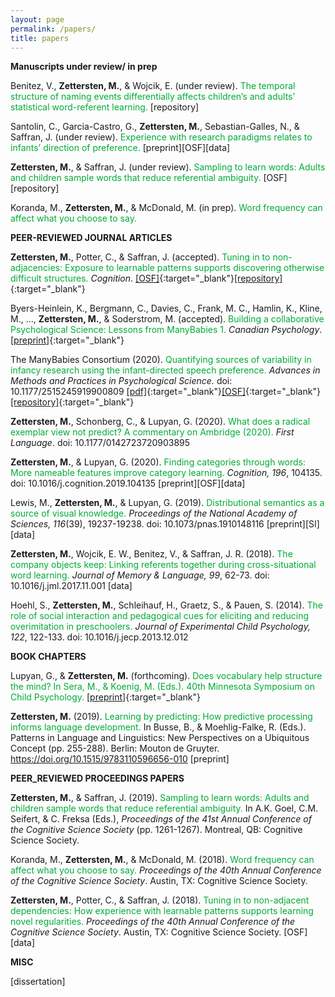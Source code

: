 ```yaml
---
layout: page
permalink: /papers/
title: papers
---
```


**Manuscripts under review/ in prep**

​Benitez, V., **Zettersten, M.**, & Wojcik, E. (under review). <span style="color: #00ab37">The temporal structure of naming events differentially affects children’s and adults’ statistical word-referent learning.</span> [repository]

Santolin, C., Garcia-Castro, G., **Zettersten, M.**, Sebastian-Galles, N., & Saffran, J. (under review). <span style="color: #00ab37">Experience with research paradigms relates to infants’ direction of preference.</span> [preprint][OSF][data]

**Zettersten, M.**, & Saffran, J. (under review). <span style="color: #00ab37">Sampling to learn words: Adults and children sample words that reduce referential ambiguity.</span> [OSF][repository]
 
Koranda, M., **Zettersten, M.**, & McDonald, M. (in prep). <span style="color: #00ab37">Word frequency can affect what you choose to say.</span>

**PEER-REVIEWED JOURNAL ARTICLES**

**Zettersten, M.**, Potter, C., & Saffran, J. (accepted). <span style="color:#00ab37">Tuning in to non-adjacencies: Exposure to learnable patterns supports discovering otherwise difficult structures.</span> *Cognition*. [[OSF]](https://osf.io/m3wn4/){:target="\_blank"}[[repository]](https://github.com/mzettersten/apg-non-adjacent){:target="\_blank"}

Byers-Heinlein, K., Bergmann, C., Davies, C., Frank, M. C., Hamlin, K., Kline, M., …, **Zettersten, M.**, & Soderstrom, M. (accepted). <span style="color:#00ab37">Building a collaborative Psychological Science: Lessons from ManyBabies 1.</span> *Canadian Psychology*. [[preprint]](https://psyarxiv.com/dmhk2/){:target="\_blank"}

The ManyBabies Consortium (2020). <span style="color: #00ab37">Quantifying sources of variability in infancy research using the infant-directed speech preference.</span> *Advances in Methods and Practices in Psychological Science.* doi: 10.1177/2515245919900809 [[pdf]](https://mzettersten.github.io/assets/pdf/ManyBabies1.pdf){:target="\_blank"}[[OSF]](https://osf.io/re95x/){:target="\_blank"}[[repository]](https://github.com/manybabies/mb1-analysis-public){:target="\_blank"}

**Zettersten, M.**, Schonberg, C., & Lupyan, G. (2020). <span style="color: #00ab37">What does a radical exemplar view not predict? A commentary on Ambridge (2020).</span> *First Language*. doi: 10.1177/0142723720903895

**Zettersten, M.**, & Lupyan, G. (2020). <span style="color: #00ab37">Finding categories through words: More nameable features improve category learning.</span> *Cognition, 196*, 104135. doi: 10.1016/j.cognition.2019.104135 [preprint][OSF][data]​

Lewis, M., **Zettersten, M.**, & Lupyan, G. (2019). <span style="color: #00ab37">Distributional semantics as a source of visual knowledge.</span> *Proceedings of the National Academy of Sciences, 116*(39), 19237-19238. doi: 10.1073/pnas.1910148116 [preprint][SI][data]
 
**Zettersten, M.**, Wojcik, E. W., Benitez, V., & Saffran, J. R. (2018). <span style="color: #00ab37">The company objects keep: Linking referents together during cross-situational word learning.</span> *Journal of Memory & Language, 99*, 62-73​. doi: 10.1016/j.jml.2017.11.001 [data]

Hoehl, S., **Zettersten, M.**, Schleihauf, H., Graetz, S., & Pauen, S. (2014). <span style="color: #00ab37">The role of social interaction and pedagogical cues for eliciting and reducing overimitation in preschoolers.</span> *Journal of Experimental Child Psychology, 122*, 122-133. doi: 10.1016/j.jecp.2013.12.012

**BOOK CHAPTERS**

Lupyan, G., & **Zettersten, M.** (forthcoming). <span style="color: #00ab37">Does vocabulary help structure the mind? In Sera, M., & Koenig, M. (Eds.). 40th Minnesota Symposium on Child Psychology.</span> [[preprint]](https://psyarxiv.com/b74u9/){:target="\_blank"}

**Zettersten, M.** (2019). <span style="color: #00ab37">Learning by predicting: How predictive processing informs language development.</span> In Busse, B., & Moehlig-Falke, R. (Eds.). Patterns in Language and Linguistics: New Perspectives on a Ubiquitous Concept (pp. 255-288). Berlin: Mouton de Gruyter. https://doi.org/10.1515/9783110596656-010 [preprint]

**PEER_REVIEWED PROCEEDINGS PAPERS**

**Zettersten, M.**, & Saffran, J. (2019). <span style="color: #00ab37">Sampling to learn words: Adults and children sample words that reduce referential ambiguity.</span> In A.K. Goel, C.M. Seifert, & C. Freksa (Eds.), *Proceedings of the 41st Annual Conference of the Cognitive Science Society* (pp. 1261-1267). Montreal, QB: Cognitive Science Society.

Koranda, M., **Zettersten, M.**, & McDonald, M. (2018). <span style="color: #00ab37">Word frequency can affect what you choose to say.</span> *Proceedings of the 40th Annual Conference of the Cognitive Science Society*. Austin, TX: Cognitive Science Society.
 
**Zettersten, M.**, Potter, C., & Saffran, J. (2018). <span style="color: #00ab37">Tuning in to non-adjacent dependencies: How experience with learnable patterns supports learning novel regularities.</span> *Proceedings of the 40th Annual Conference of the Cognitive Science Society*. Austin, TX: Cognitive Science Society. [OSF][data]

**MISC**

[dissertation]
